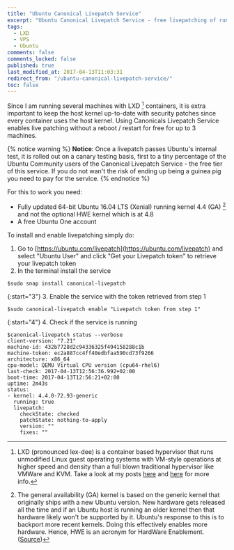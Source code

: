 ```yaml
---
title: "Ubuntu Canonical Livepatch Service"
excerpt: "Ubuntu Canonical Livepatch Service - free livepatching of running kernels without a reboot."
tags:
  - LXD
  - VPS
  - Ubuntu
comments: false
comments_locked: false
published: true
last_modified_at: 2017-04-13T11:03:31
redirect_from: "/ubuntu-canonical-livepatch-service/"
toc: false
---
```

Since I am running several machines with LXD [^lxd] containers, it is extra important to keep the host kernel up-to-date with security patches since every container uses the host kernel. Using Canonicals Livepatch Service enables live patching without a reboot / restart for free for up to 3 machines.

{% notice warning %}
**Notice**: Once a livepatch passes Ubuntu's internal test, it is rolled out on a canary testing basis, first to a tiny percentage of the Ubuntu Community users of the Canonical Livepatch Service - the free tier of this service. If you do not wan't the risk of ending up being a guinea pig you need to pay for the service.
{% endnotice %}

For this to work you need:

* Fully updated 64-bit Ubuntu 16.04 LTS (Xenial) running kernel 4.4 (GA) [^kernel] and not the optional HWE kernel which is at 4.8
* A free Ubuntu One account

To install and enable livepatching simply do:

1. Go to [https://ubuntu.com/livepatch](https://ubuntu.com/livepatch) and select "Ubuntu User" and click "Get your Livepatch token" to retrieve your livepatch token
2. In the terminal install the service
```terminal
$sudo snap install canonical-livepatch
```

{:start="3"}
3. Enable the service with the token retrieved from step 1
```terminal
$sudo canonical-livepatch enable "Livepatch token from step 1"
```

{:start="4"}
4. Check if the service is running
```terminal
$canonical-livepatch status --verbose
client-version: "7.21"
machine-id: 432b7728d2c94336325f494158288c1b
machine-token: ec2a887cc4ff40edbfaa590cd73f9266
architecture: x86_64
cpu-model: QEMU Virtual CPU version (cpu64-rhel6)
last-check: 2017-04-13T12:56:36.992+02:00
boot-time: 2017-04-13T12:56:21+02:00
uptime: 2m43s
status:
- kernel: 4.4.0-72.93-generic
  running: true
  livepatch:
    checkState: checked
    patchState: nothing-to-apply
    version: ""
    fixes: ""
```

[^kernel]: The general availability (GA) kernel is based on the generic kernel that originally ships with a new Ubuntu version. New hardware gets released all the time and if an Ubuntu host is running an older kernel then that hardware likely won't be supported by it. Ubuntu's response to this is to backport more recent kernels. Doing this effectively enables more hardware. Hence, HWE is an acronym for HardWare Enablement. ([Source](https://docs.ubuntu.com/maas/2.1/en/installconfig-nodes-ubuntu-kernels))
[^lxd]: LXD (pronounced lex-dee) is a container based hypervisor that runs unmodified Linux guest operating systems with VM-style operations at higher speed and density than a full blown traditional hypervisor like VMWare and KVM. Take a look at my posts [here](/code/lxd-2-0-container-hypervisor/) and [here](/code/latest-stable-lxd-ubuntu-16-04-lts/) for more info.
